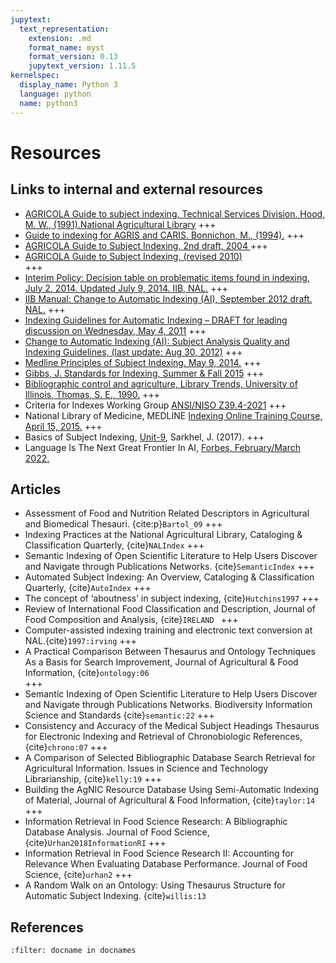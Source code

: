```yaml
---
jupytext:
  text_representation:
    extension: .md
    format_name: myst
    format_version: 0.13
    jupytext_version: 1.11.5
kernelspec:
  display_name: Python 3
  language: python
  name: python3
---
```


# Resources

## Links to internal and external resources
* [AGRICOLA Guide to subject indexing, Technical Services Division. Hood, M. W., (1991).National Agricultural Library](https://drive.google.com/file/d/1P-6qPdme76bSz1FlqATmagMpUoSEc0vv/view?usp=share_link) 
+++
* [Guide to indexing for AGRIS and CARIS. Bonnichon, M., (1994).]() 
+++
* [AGRICOLA Guide to Subject Indexing, 2nd draft, 2004 ](https://drive.google.com/file/d/1nMUq1DwP5lSdg-J6VR2IaJ3IcLEnd_Ip/view?usp=share_link) 
+++
* [AGRICOLA Guide to Subject Indexing, (revised 2010)](https://drive.google.com/file/d/1VcFCqQ3BMmNLPDzgTYbCI-Eki9CL--Vk/view?usp=share_link)  
+++
* [Interim Policy: Decision table on problematic items found in indexing, July 2, 2014. Updated July 9, 2014. IIB, NAL.](https://drive.google.com/file/d/1NoWPZSkbXGzfhCmvPR5n5RnwqWhEhSB9/view?usp=share_link) 
+++
* [IIB Manual: Change to Automatic Indexing (AI), September 2012 draft. NAL.](https://drive.google.com/file/d/19oAT-jZ6VPe946l27ZO85kLM4DMHmAzQ/view?usp=share_link) 
+++
* [Indexing Guidelines for Automatic Indexing – DRAFT for leading discussion on Wednesday, May 4, 2011](https://drive.google.com/file/d/1Xl-ncNpbdBzu7QeyWElYyGydhKYE_Eul/view?usp=share_link)
+++
* [Change to Automatic Indexing (AI): Subject Analysis Quality and Indexing Guidelines, (last update: Aug 30, 2012)](https://drive.google.com/file/d/1P4HHLY3MqG9KXPpSQ__-WtTiRu3Ic9A_/view?usp=share_link)
+++
* [Medline Principles of Subject Indexing. May 9, 2014.](https://drive.google.com/file/d/1OK7lqsiRrZILmUgxul2auc1HOHgK1y_d/view?usp=share_link) 
+++
* [Gibbs, J. Standards for Indexing, Summer & Fall 2015](https://drive.google.com/file/d/1w-Ia5UXM6r-sHBfga8yCeyU2TBo_cjEZ/view?usp=share_link)
+++
* [Bibliographic control and agriculture, Library Trends, University of Illinois, Thomas, S. E., 1990.](https://drive.google.com/file/d/1EIjo-H7apg-tSDNC7f2fyCChSfVFUyje/view?usp=share_link)
+++
* Criteria for Indexes Working Group [ANSI/NISO Z39.4-2021](https://groups.niso.org/higherlogic/ws/public/download/25816/ANSI_NISO_Z39.94-2021_Criteria_for_Indexes.pdf)
+++
* National Library of Medicine, MEDLINE [Indexing Online Training Course, April 15, 2015.](https://www.nlm.nih.gov/bsd/indexing/training/USE_010.html)
+++
* Basics of Subject Indexing, [Unit-9](http://egyankosh.ac.in/handle/123456789/35769), Sarkhel, J. (2017). 
+++
* Language Is The Next Great Frontier In AI, [Forbes, February/March 2022.](https://www.forbes.com/sites/robtoews/2022/02/13/language-is-the-next-great-frontier-in-ai/?sh=713f820a5c50)

## Articles 
* Assessment of Food and Nutrition Related Descriptors in Agricultural and Biomedical Thesauri. {cite:p}`Bartol_09`
+++
* Indexing Practices at the National Agricultural Library, Cataloging & Classification Quarterly, {cite}`NALIndex`
+++
* Semantic Indexing of Open Scientific Literature to Help Users Discover and Navigate through Publications Networks. {cite}`SemanticIndex`
+++
* Automated Subject Indexing: An Overview, Cataloging & Classification Quarterly, {cite}`AutoIndex`
+++
* The concept of ‘aboutness’ in subject indexing, {cite}`Hutchins1997`
+++
* Review of International Food Classification and Description, Journal of Food Composition and Analysis, {cite}`IRELAND `
+++
* Computer-assisted indexing training and electronic text conversion at NAL.{cite}`1997:irving`
+++
* A Practical Comparison Between Thesaurus and Ontology Techniques As a Basis for Search Improvement, Journal of Agricultural & Food Information, {cite}`ontology:06`   
+++
* Semantic Indexing of Open Scientific Literature to Help Users Discover and Navigate through Publications Networks. Biodiversity Information Science and Standards {cite}`semantic:22`
+++
* Consistency and Accuracy of the Medical Subject Headings Thesaurus for Electronic Indexing and Retrieval of Chronobiologic References,{cite}`chrono:07`
+++
* A Comparison of Selected Bibliographic Database Search Retrieval for Agricultural Information. Issues in Science and Technology Librarianship, {cite}`kelly:19`
+++
* Building the AgNIC Resource Database Using Semi-Automatic Indexing of Material, Journal of Agricultural & Food Information, {cite}`taylor:14`
+++
* Information Retrieval in Food Science Research: A Bibliographic Database Analysis. Journal of Food Science, {cite}`Urhan2018InformationRI`
+++
* Information Retrieval in Food Science Research II: Accounting for Relevance When Evaluating Database Performance. Journal of Food Science, {cite}`urhan2`
+++
* A Random Walk on an Ontology: Using Thesaurus Structure for Automatic Subject Indexing. {cite}`willis:13`

## References 
```{bibliography} /book/references/references2.bib
:filter: docname in docnames
```
